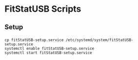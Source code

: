 # FitStatUSB Scripts
## Setup
### 
```
cp fitStatUSB-setup.service /etc/systemd/system/fitStatUSB-setup.service
systemctl enable fitStatUSB-setup.service
systemctl start fitStatUSB-setup.service
```
